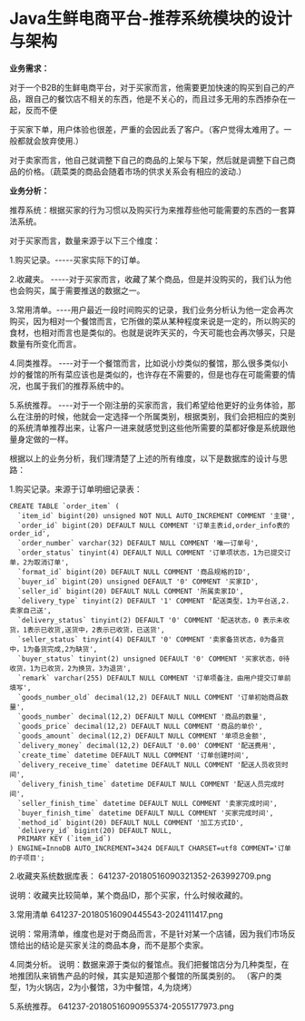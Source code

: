 # Java生鲜电商平台-推荐系统模块的设计与架构

**业务需求：**

对于一个B2B的生鲜电商平台，对于买家而言，他需要更加快速的购买到自己的产品，跟自己的餐饮店不相关的东西，他是不关心的，而且过多无用的东西掺杂在一起，反而不便

于买家下单，用户体验也很差，严重的会因此丢了客户。（客户觉得太难用了。一般都就会放弃使用.）

对于卖家而言，他自己就调整下自己的商品的上架与下架，然后就是调整下自己商品的价格。（蔬菜类的商品会随着市场的供求关系会有相应的波动.）

**业务分析：**

推荐系统：根据买家的行为习惯以及购买行为来推荐些他可能需要的东西的一套算法系统。

对于买家而言，数量来源于以下三个维度：

1.购买记录。-----买家实际下的订单。

2.收藏夹。   -----对于买家而言，收藏了某个商品，但是并没购买的，我们认为他也会购买，属于需要推送的数据之一。

3.常用清单。----用户最近一段时间购买的记录，我们业务分析认为他一定会再次购买，因为相对一个餐馆而言，它所做的菜从某种程度来说是一定的，所以购买的食材，也相对而言也是类似的。也就是说昨天买的，今天可能也会再次够买，只是数量有所变化而言。

4.同类推荐。  ----对于一个餐馆而言，比如说小炒类似的餐馆，那么很多类似小炒的餐馆的所有菜应该也是类似的，也许存在不需要的，但是也存在可能需要的情况，也属于我们的推荐系统中的。

5.系统推荐。  ----对于一个刚注册的买家而言，我们希望给他更好的业务体验，那么在注册的时候，他就会一定选择一个所属类别，根据类别，我们会把相应的类别的系统清单推荐出来，让客户一进来就感觉到这些他所需要的菜都好像是系统跟他量身定做的一样。


根据以上的业务分析，我们理清楚了上述的所有维度，以下是数据库的设计与思路：

1.购买记录。来源于订单明细记录表：


```
CREATE TABLE `order_item` (
  `item_id` bigint(20) unsigned NOT NULL AUTO_INCREMENT COMMENT '主键',
  `order_id` bigint(20) DEFAULT NULL COMMENT '订单主表id,order_info表的order_id',
  `order_number` varchar(32) DEFAULT NULL COMMENT '唯一订单号',
  `order_status` tinyint(4) DEFAULT NULL COMMENT '订单项状态，1为已提交订单，2为取消订单',
  `format_id` bigint(20) DEFAULT NULL COMMENT '商品规格的ID',
  `buyer_id` bigint(20) unsigned DEFAULT '0' COMMENT '买家ID',
  `seller_id` bigint(20) DEFAULT NULL COMMENT '所属卖家ID',
  `delivery_type` tinyint(2) DEFAULT '1' COMMENT '配送类型，1为平台送,2.卖家自己送',
  `delivery_status` tinyint(2) DEFAULT '0' COMMENT '配送状态，0 表示未收货，1表示已收货,送货中，2表示已收货，已送货',
  `seller_status` tinyint(4) DEFAULT '0' COMMENT '卖家备货状态，0为备货中，1为备货完成,2为缺货',
  `buyer_status` tinyint(2) unsigned DEFAULT '0' COMMENT '买家状态，0待收货，1为已收货，2为换货，3为退货',
  `remark` varchar(255) DEFAULT NULL COMMENT '订单项备注，由用户提交订单前填写',
  `goods_number_old` decimal(12,2) DEFAULT NULL COMMENT '订单初始商品数量',
  `goods_number` decimal(12,2) DEFAULT NULL COMMENT '商品的数量',
  `goods_price` decimal(12,2) DEFAULT NULL COMMENT '商品的单价',
  `goods_amount` decimal(12,2) DEFAULT NULL COMMENT '单项总金额',
  `delivery_money` decimal(12,2) DEFAULT '0.00' COMMENT '配送费用',
  `create_time` datetime DEFAULT NULL COMMENT '订单创建时间',
  `delivery_receive_time` datetime DEFAULT NULL COMMENT '配送人员收货时间',
  `delivery_finish_time` datetime DEFAULT NULL COMMENT '配送人员完成时间',
  `seller_finish_time` datetime DEFAULT NULL COMMENT '卖家完成时间',
  `buyer_finish_time` datetime DEFAULT NULL COMMENT '买家完成时间',
  `method_id` bigint(20) DEFAULT NULL COMMENT '加工方式ID',
  `delivery_id` bigint(20) DEFAULT NULL,
  PRIMARY KEY (`item_id`)
) ENGINE=InnoDB AUTO_INCREMENT=3424 DEFAULT CHARSET=utf8 COMMENT='订单的子项目';
```

2.收藏夹系统数据库表：
641237-20180516090321352-263992709.png

说明：收藏夹比较简单，某个商品ID，那个买家，什么时候收藏的。

3.常用清单
641237-20180516090445543-2024111417.png

说明：常用清单，维度也是对于商品而言，不是针对某一个店铺，因为我们市场反馈给出的结论是买家关注的商品本身，而不是那个卖家。

4.同类分析。
说明：数据来源于类似的餐馆点。我们把餐馆店分为几种类型，在地推团队来销售产品的时候，其实是知道那个餐馆的所属类别的。
（客户的类型，1为火锅店，2为小餐馆，3为中餐馆，4,为烧烤）

5.系统推荐。
641237-20180516090955374-2055177973.png